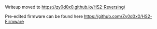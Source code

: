 Writeup moved to https://zy0d0x0.github.io/HS2-Reversing/

Pre-edited firmware can be found here https://github.com/Zy0d0x0/HS2-Firmware
